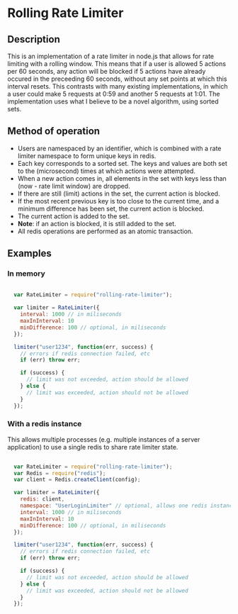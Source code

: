# Rolling Rate Limiter

## Description
This is an implementation of a rate limiter in node.js that allows for rate limiting with a rolling window.  This means that if a user is allowed 5 actions per 60 seconds, any action will be blocked if 5 actions have already occured in the preceeding 60 seconds, without any set points at which this interval resets.  This contrasts with many existing implementations, in which a user could make 5 requests at 0:59 and another 5 requests at 1:01.  The implementation uses what I believe to be a novel algorithm, using sorted sets.

## Method of operation
  * Users are namespaced by an identifier, which is combined with a rate limiter namespace to form unique keys in redis.
  * Each key corresponds to a sorted set.  The keys and values are both set to the (microsecond) times at which actions were attempted.
  * When a new action comes in, all elements in the set with keys less than (now - rate limit window) are dropped.
  * If there are still (limit) actions in the set, the current action is blocked.
  * If the most recent previous key is too close to the current time, and a minimum difference has been set, the current action is blocked.
  * The current action is added to the set.
  * __Note__: if an action is blocked, it is still added to the set.
  * All redis operations are performed as an atomic transaction.

## Examples

### In memory
```javascript
  
  var RateLimiter = require("rolling-rate-limiter");

  var limiter = RateLimiter({
    interval: 1000 // in miliseconds
    maxInInterval: 10
    minDifference: 100 // optional, in miliseconds
  });

  limiter("user1234", function(err, success) {
    // errors if redis connection failed, etc
    if (err) throw err;

    if (success) {
      // limit was not exceeded, action should be allowed
    } else {
      // limit was exceeded, action should not be allowed
    }
  });

```

### With a redis instance
This allows multiple processes (e.g. multiple instances of a server application) to use a single redis to share rate limiter state.
```javascript
  
  var RateLimiter = require("rolling-rate-limiter");
  var Redis = require("redis");
  var client = Redis.createClient(config);

  var limiter = RateLimiter({
    redis: client,
    namespace: "UserLoginLimiter" // optional, allows one redis instance to handle multiple rate limiters
    interval: 1000 // in miliseconds
    maxInInterval: 10
    minDifference: 100 // optional, in miliseconds
  });

  limiter("user1234", function(err, success) {
    // errors if redis connection failed, etc
    if (err) throw err;

    if (success) {
      // limit was not exceeded, action should be allowed
    } else {
      // limit was exceeded, action should not be allowed
    }
  });

```